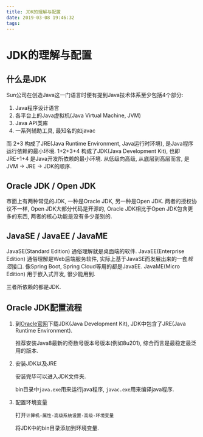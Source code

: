 ```yaml
---
title: JDK的理解与配置
date: 2019-03-08 19:46:32
tags:
---
```


# JDK的理解与配置

## 什么是JDK

Sun公司在创造Java这一门语言时便有提到Java技术体系至少包括4个部分:

1. Java程序设计语言
2. 各平台上的Java虚拟机(Java Virtual Machine, JVM)
3. Java API类库
4. 一系列辅助工具, 最知名的如javac

而 2+3 构成了JRE(Java Runtime Environment, Java运行时环境), 是Java程序运行依赖的最小环境.
1+2+3+4 构成了JDK(Java Development Kit), 也即 JRE+1+4 是Java开发所依赖的最小环境.
从低级向高级, 从底层到高层而言, 是JVM -> JRE -> JDK的顺序.
<!-- more -->

## Oracle JDK / Open JDK

市面上有两种常见的JDK, 一种是Oracle JDK, 另一种是Open JDK. 两者的授权协议不一样, Open JDK大部分代码是开源的, Oracle JDK相比于Open JDK包含更多的东西, 两者的核心功能是没有多少差别的.

## JavaSE / JavaEE / JavaME

JavaSE(Standard Edition) 通俗理解就是桌面端的软件.
JavaEE(Enterprise Edition) 通俗理解是Web后端服务软件, 实际上基于JavaSE而发展出来的一套*规范*接口. 像Spring Boot, Spring Cloud等用的都是JavaEE.
JavaME(Micro Edition) 用于嵌入式开发, 很少能用到.

三者所依赖的都是JDK.

## Oracle JDK配置流程

1. 到[Oracle官网](https://www.oracle.com/technetwork/java/javase/downloads/index.html)下载JDK(Java Development Kit), JDK中包含了JRE(Java Runtime Environment).

    推荐安装Java8最新的奇数号版本号版本(例如8u201), 综合而言是最稳定最泛用的版本.

2. 安装JDK以及JRE

   安装完毕可以进入JDK文件夹.

   bin目录中`java.exe`用来运行java程序, `javac.exe`用来编译java程序.

3. 配置环境变量

   打开`计算机-属性-高级系统设置-高级-环境变量`

   将JDK中的bin目录添加到环境变量.